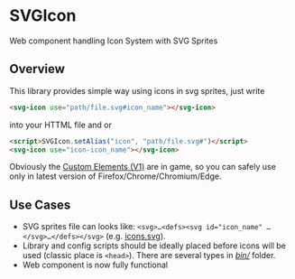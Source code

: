 # SVGIcon
Web component handling Icon System with SVG Sprites

## Overview
This library provides simple way using icons in svg sprites, just write
```HTML
<svg-icon use="path/file.svg#icon_name"></svg-icon>
```
into your HTTML file and or
```HTML
<script>SVGIcon.setAlias("icon", "path/file.svg#")</script>
<svg-icon use="icon-icon_name"></svg-icon>
```
Obviously the [Custom Elements (V1)](https://caniuse.com/#feat=custom-elementsv1) are in game, so you can safely use only in latest version of Firefox/Chrome/Chromium/Edge.

## Use Cases
- SVG sprites file can looks like: `<svg>…<defs><svg id="icon_name" …</svg>…</defs></svg>` (e.g. [icons.svg](./docs/examples_files/icons.svg)).
- Library and config scripts should be ideally placed before icons will be used (classic place is `<head>`). There are several types in [*bin/*](./bin/) folder.
- Web component is now fully functional